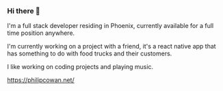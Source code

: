 ### Hi there 👋

I'm a full stack developer residing in Phoenix, currently available for a full time position anywhere.   

I'm currently working on a project with a friend, it's a react native app that has something to do with food trucks and their customers.

I like working on coding projects and playing music.


https://philipcowan.net/
